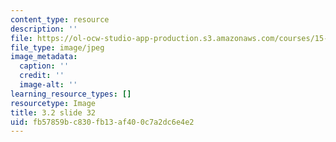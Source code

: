 ```yaml
---
content_type: resource
description: ''
file: https://ol-ocw-studio-app-production.s3.amazonaws.com/courses/15-s21-nuts-and-bolts-of-business-plans-january-iap-2014/fb57859bc830fb13af400c7a2dc6e4e2_Slide32.JPG
file_type: image/jpeg
image_metadata:
  caption: ''
  credit: ''
  image-alt: ''
learning_resource_types: []
resourcetype: Image
title: 3.2 slide 32
uid: fb57859b-c830-fb13-af40-0c7a2dc6e4e2
---
```


